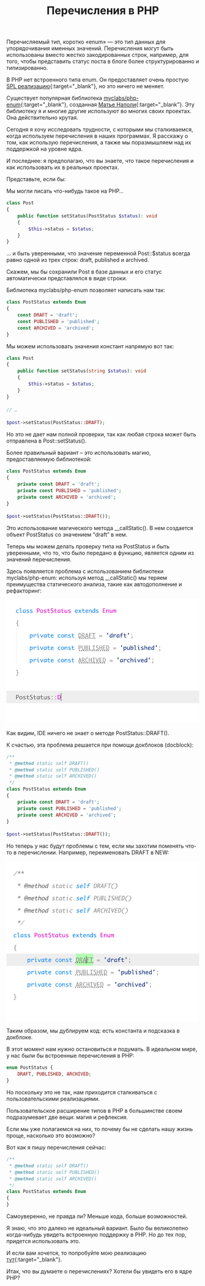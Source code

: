 ﻿---
title: Перечисления в PHP
layout: post
thumb: /images/php-enums/thumb.jpg
thumb_small: /images/php-enums/thumb_small.jpg
thumb_caption: Photo by Émile Perron on Unsplash
original: https://stitcher.io/blog/php-enums
---

Перечисляемый тип, коротко «enum» &mdash; это тип данных для упорядочивания именных значений. Перечисления могут быть использованы вместо жестко закодированных строк, например, для того, чтобы представить статус поста в блоге более структурированно и типизированно.

В PHP нет встроенного типа enum. Он предоставляет очень простую [SPL реализацию](https://php.net/manual/en/class.splenum.php){:target="_blank"}, но это ничего не меняет.

Существует популярная библиотека [myclabs/php-enum](https://github.com/myclabs/php-enum){:target="_blank"}, созданная [Матье Наполи](https://twitter.com/matthieunapoli){:target="_blank"}. Эту библиотеку я и многие другие используют во многих своих проектах. Она действительно крутая.

Сегодня я хочу исследовать трудности, с которыми мы сталкиваемся, когда используем перечисления в наших программах. Я расскажу о том, как использую перечисления, а также мы поразмышляем над их поддержкой на уровне ядра.

И последнее: я предполагаю, что вы знаете, что такое перечисления и как использовать их в реальных проектах.

Представьте, если бы:

Мы могли писать что-нибудь такое на PHP…

```php
class Post
{
    public function setStatus(PostStatus $status): void
    {
        $this->status = $status;
    }
}
```

… и быть уверенными, что значение переменной Post::$status всегда равно одной из трех строк: draft, published и archived.

Скажем, мы бы сохранили Post в базе данных и его статус автоматически представлялся в виде строки.

Библиотека myclabs/php-enum позволяет написать нам так:

```php
class PostStatus extends Enum
{
    const DRAFT = 'draft';
    const PUBLISHED = 'published';
    const ARCHIVED = 'archived';
}
```

Мы можем использовать значения констант напрямую вот так:

```php
class Post
{
    public function setStatus(string $status): void
    {
        $this->status = $status;
    }
}

// …

$post->setStatus(PostStatus::DRAFT);
```

Но это не дает нам полной проверки, так как любая строка может быть отправлена в Post::setStatus().

Более правильный вариант – это использовать магию, предоставляемую библиотекой:

```php
class PostStatus extends Enum
{
    private const DRAFT = 'draft';
    private const PUBLISHED = 'published';
    private const ARCHIVED = 'archived';
}

$post->setStatus(PostStatus::DRAFT());
```

Это использование магического метода __callStatic(). В нем создается объект PostStatus со значением “draft” в нем.

Теперь мы можем делать проверку типа на PostStatus и быть уверенными, что то, что было передано в функцию, является одним из значений перечисления.

Здесь появляется проблема с использованием библиотеки myclabs/php-enum: используя метод __callStatic() мы теряем преимущества статического анализа, такие как автодополнение и рефакторинг:

![IDE не автодополняет](/images/php-enums/no-autocomplete.gif)

Как видим, IDE ничего не знает о методе PostStatus::DRAFT().

К счастью, эта проблема решается при помощи докблоков (docblock):

```php
/**
 * @method static self DRAFT()
 * @method static self PUBLISHED()
 * @method static self ARCHIVED()
 */
class PostStatus extends Enum
{
    private const DRAFT = 'draft';
    private const PUBLISHED = 'published';
    private const ARCHIVED = 'archived';
}

$post->setStatus(PostStatus::DRAFT());
```

Но теперь у нас будут проблемы с тем, если мы захотим поменять что-то в перечислении. Например, переименовать DRAFT в NEW:

![Сложности рефактиринга](/images/php-enums/no-refactor.gif)

Таким образом, мы дублируем код: есть константа и подсказка в докблоке.

В этот момент нам нужно остановиться и подумать. В идеальном мире, у нас были бы встроенные перечисления в PHP:

```php
enum PostStatus {
    DRAFT, PUBLISHED, ARCHIVED;
}
```

Но поскольку это не так, нам приходится сталкиваться с пользовательскими реализациями.

Пользовательское расширение типов в PHP в большинстве своем подразумевает две вещи: магия и рефлексия.

Если мы уже полагаемся на них, то почему бы не сделать нашу жизнь проще, насколько это возможно?

Вот как я пишу перечисления сейчас:

```php
/**
 * @method static self DRAFT()
 * @method static self PUBLISHED()
 * @method static self ARCHIVED()
 */
class PostStatus extends Enum
{
}
```

Самоуверенно, не правда ли? Меньше кода, больше возможностей.

Я знаю, что это далеко не идеальный вариант. Было бы великолепно когда-нибудь увидеть встроенную поддержку в PHP. Но до тех пор, придется использовать это.

И если вам хочется, то попробуйте мою реализацию [тут](https://github.com/spatie/enum){:target="_blank"}.

Итак, что вы думаете о перечислениях? Хотели бы увидеть его в ядре PHP?




















